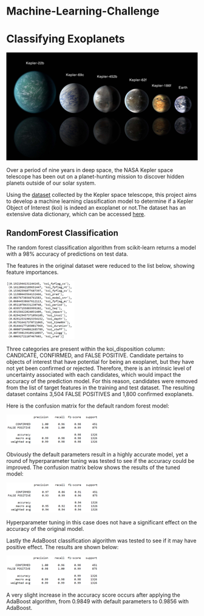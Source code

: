 # Machine-Learning-Challenge

# Classifying Exoplanets

 ![Kepler Exoplanets](/images/exoplanets.jpg)

Over a period of nine years in deep space, the NASA Kepler space telescope has been out on a planet-hunting mission to discover hidden planets outside of our solar system.

Using the [dataset](https://www.kaggle.com/nasa/kepler-exoplanet-search-results) collected by the Kepler space telescope, this project aims to develop a machine learning classification model to determine if a Kepler Object of Interest (koi) is indeed an exoplanet or not.The dataset has an extensive data dictionary, which can be accessed [here](https://exoplanetarchive.ipac.caltech.edu/docs/API_kepcandidate_columns.html).

## RandomForest Classification

The random forest classification algorithm from scikit-learn returns a model with a 98% accuracy of predictions on test data.

The features in the original dataset were reduced to the list below, showing feature importances.

![Random Forest Feature Importances](/images/FeatureImportances.png)

Three categories are present within the koi_disposition column: CANDICATE, CONFIRMED, and FALSE POSITIVE. Candidate pertains to objects of interest that have potential for being an exoplanet, but they have not yet been confirmed or rejected. Therefore, there is an intrinsic level of uncertainty associated with each candidates, which would impact the accuracy of the prediction model. For this reason, candidates were removed from the list of target features in the training and test dataset. The resulting dataset contains 3,504 FALSE POSITIVES and 1,800 confirmed exoplanets.

Here is the confusion matrix for the default random forest model:

![Confusion Matrix With Default Parameters](/images/ConfusionMatrixDefaultParameters.png)

Obviously the default parameters result in a highly accurate model, yet a round of hyperparameter tuning was tested to see if the accuracy could be improved. The confusion matrix below shows the results of the tuned model:

![Confusion Matrix With Tuned Parameters](/images/ConfusionMatrixHypertunedParameters.png)

Hyperparameter tuning in this case does not have a significant effect on the accuracy of the original model.

Lastly the AdaBoost classification algorithm was tested to see if it may have positive effect. The results are shown below:

![Confusion Matrix With Boosted Parameters](/images/ConfusionMatrixAdaBoost.png)

A very slight increase in the accuracy score occurs after applying the AdaBoost algorithm, from 0.9849 with default parameters to 0.9856 with AdaBoost.
